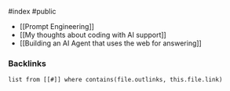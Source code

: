 #index #public
- [[Prompt Engineering]]
- [[My thoughts about coding with AI support]]
- [[Building an AI Agent that uses the web for answering]]


### Backlinks
```dataview 
list from [[#]] where contains(file.outlinks, this.file.link)
```

